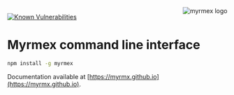 <img align="right" alt="myrmex logo" src="https://raw.githubusercontent.com/myrmx/myrmex/master/img/myrmex-logo2.png" />

[![Known Vulnerabilities](https://snyk.io/test/npm/myrmex/badge.svg)](https://snyk.io/test/npm/myrmex)

# Myrmex command line interface

```bash
npm install -g myrmex
```

Documentation available at [https://myrmx.github.io](https://myrmx.github.io).
